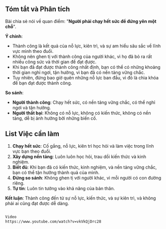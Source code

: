 ## Tóm tắt và Phân tích

Bài chia sẻ nói về quan điểm: "**Người phải chạy hết sức để đứng yên một chỗ**".

**Ý chính**: 

* Thành công là kết quả của nỗ lực, kiên trì, và sự am hiểu sâu sắc về lĩnh vực mình theo đuổi.
* Không nên ghen tị với thành công của người khác, vì họ đã bỏ ra rất nhiều công sức và thời gian để đạt được.
* Khi bạn đã đạt được thành công nhất định, bạn có thể có những khoảng thời gian nghỉ ngơi, tận hưởng, vì bạn đã có nền tảng vững chắc. 
* Tuy nhiên, đừng bao giờ quên những nỗ lực ban đầu, vì đó là chìa khóa để bạn đạt được thành công.

**So sánh**:

* **Người thành công**: Chạy hết sức, có nền tảng vững chắc, có thể nghỉ ngơi và tận hưởng.
* **Người thất bại**: Không có nỗ lực, không có kiến thức, không có nền tảng, dễ bị ảnh hưởng bởi những biến cố.

## List Việc cần làm

1. **Chạy hết sức**: Cố gắng, nỗ lực, kiên trì học hỏi và làm việc trong lĩnh vực bạn theo đuổi.
2. **Xây dựng nền tảng**:  Luôn luôn học hỏi, trau dồi kiến thức và kinh nghiệm.
3. **Biết đủ**: Khi bạn đã có kiến thức, kinh nghiệm, và nền tảng vững chắc, bạn có thể tận hưởng thành quả của mình.
4. **Đừng so sánh**: Không ghen tị với người khác, vì mỗi người có con đường riêng.
5. **Tự tin**: Luôn tin tưởng vào khả năng của bản thân.

**Kết luận**: Thành công đến từ sự nỗ lực, kiến thức, và sự kiên trì, và không phải ai cũng đạt được dễ dàng. 


```bash

Video
https://www.youtube.com/watch?v=vkVkQjDrc28
```